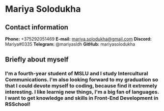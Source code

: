 # **Mariya Solodukha**
## **Contact information** 
**Phone:** +375292051469 
**E-mail:** mariya.solodukha@gmail.com 
**Discord:** Mariya#0335 
**Telegram:** @mariyasldh 
**GitHub:** mariyasolodukha
## **Briefly about myself**  
### I'm a fourth-year student of MSLU and I study Intercultural Communications. I'm also looking forward to my graduation so that I could devote myself to coding, because find it extremely interesting. I like learnig new things, I'm a big fan of languages. I want to get knowledge and skills in Front-End Development in RSSchool!